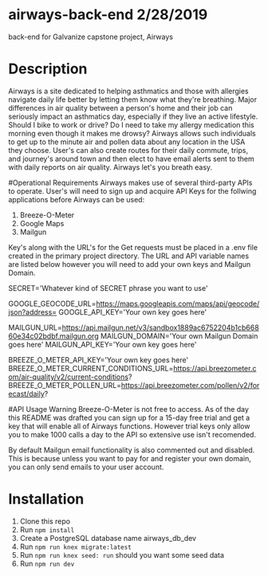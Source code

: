 # airways-back-end 2/28/2019
back-end for Galvanize capstone project, Airways

# Description
Airways is a site dedicated to helping asthmatics and those with allergies navigate daily life better by letting them know what they're breathing. Major differences in air quality between a person's home and their job can seriously impact an asthmatics day, especially if they live an active lifestyle. Should I bike to work or drive? Do I need to take my allergy medication this morning even though it makes me drowsy? Airways allows such individuals to get up to the minute air and pollen data about any location in the USA they choose. User's can also create routes for their daily commute, trips, and journey's around town and then elect to have email alerts sent to them with daily reports on air quality. Airways let's you breath easy.

#Operational Requirements
Airways makes use of several third-party APIs to operate. User's will need to sign up and acquire API Keys for the follwing applications before Airways can be used:

1. Breeze-O-Meter
2. Google Maps
3. Mailgun

Key's along with the URL's for the Get requests must be placed in a .env file created in the primary project directory. The URL and API variable names are listed below however you will need to add your own keys and Mailgun Domain.

SECRET='Whatever kind of SECRET phrase you want to use'

GOOGLE_GEOCODE_URL=https://maps.googleapis.com/maps/api/geocode/json?address=
GOOGLE_API_KEY='Your own key goes here'

MAILGUN_URL=https://api.mailgun.net/v3/sandbox1889ac6752204b1cb66860e34c02bdbf.mailgun.org
MAILGUN_DOMAIN='Your own Mailgun Domain goes here'
MAILGUN_API_KEY='Your own key goes here'

BREEZE_O_METER_API_KEY='Your own key goes here'
BREEZE_O_METER_CURRENT_CONDITIONS_URL=https://api.breezometer.com/air-quality/v2/current-conditions?
BREEZE_O_METER_POLLEN_URL=https://api.breezometer.com/pollen/v2/forecast/daily?

#API Usage Warning
Breeze-O-Meter is not free to access. As of the day this README was drafted you can sign up for a 15-day free trial and get a key that will enable all of Airways functions. However trial keys only allow you to make 1000 calls a day to the API so extensive use isn't recomended. 

By default Mailgun email functionality is also commented out and disabled. This is  because unless you want to pay for and register your own domain, you can only send emails to your user account.


# Installation
1. Clone this repo
2. Run `npm install`
3. Create a PostgreSQL database name airways_db_dev
4. Run `npm run knex migrate:latest`
5. Run `npm run knex seed: run` should you want some seed data
3. Run `npm run dev`